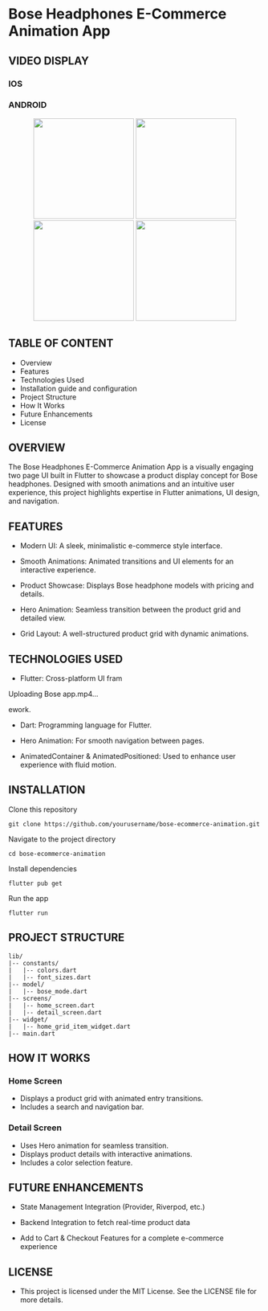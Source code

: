# Bose Headphones E-Commerce Animation App

## VIDEO DISPLAY

### IOS
<a href="https://github.com/user-attachments/assets/18b9284d-22d9-4c38-b878-22da8bfe7034" align="center" target="_blank"></a>

### ANDROID
<a href="" align="center" target="_blank"></a>

<p align="center">
  <img src="![Simulator Screenshot - iPhone 16 - 2025-03-01 at 15 27 59](https://github.com/user-attachments/assets/0c135453-ab9c-4f9a-86c4-684d6ecc3286)" width="200"/>
  <img src="![Simulator Screenshot - iPhone 16 - 2025-03-01 at 15 27 38](https://github.com/user-attachments/assets/f6e282cf-0139-4c7c-9881-d5dcc120de93)" width="200"/>
  <img src="![bose shot 1](https://github.com/user-attachments/assets/92776cc5-9255-43ed-8327-e1bae2d037f5)" width="200"/>
  <img src="![bose shot 2](https://github.com/user-attachments/assets/06e760aa-4ad2-4e03-b24b-7548090335e1)" width="200"/>
</p>

## TABLE OF CONTENT
- Overview
- Features
- Technologies Used
- Installation guide and configuration
- Project Structure
- How It Works
- Future Enhancements
- License

## OVERVIEW
The Bose Headphones E-Commerce Animation App is a visually engaging two page UI built in Flutter to showcase a product display concept for Bose headphones. Designed with smooth animations and an intuitive user experience, this project highlights expertise in Flutter animations, UI design, and navigation.

## FEATURES
- Modern UI: A sleek, minimalistic e-commerce style interface.

- Smooth Animations: Animated transitions and UI elements for an interactive experience.

- Product Showcase: Displays Bose headphone models with pricing and details.

- Hero Animation: Seamless transition between the product grid and detailed view.

- Grid Layout: A well-structured product grid with dynamic animations.

## TECHNOLOGIES USED
- Flutter: Cross-platform UI fram

Uploading Bose app.mp4…

ework.

- Dart: Programming language for Flutter.

- Hero Animation: For smooth navigation between pages.

- AnimatedContainer & AnimatedPositioned: Used to enhance user experience with fluid motion.

## INSTALLATION
Clone this repository
```
git clone https://github.com/yourusername/bose-ecommerce-animation.git
```

Navigate to the project directory
```
cd bose-ecommerce-animation
```

Install dependencies
```
flutter pub get
```

Run the app
```
flutter run
```

## PROJECT STRUCTURE
```
lib/
|-- constants/
|   |-- colors.dart
|   |-- font_sizes.dart
|-- model/
|   |-- bose_mode.dart
|-- screens/
|   |-- home_screen.dart
|   |-- detail_screen.dart
|-- widget/
|   |-- home_grid_item_widget.dart
|-- main.dart
```

## HOW IT WORKS
### Home Screen
- Displays a product grid with animated entry transitions.
- Includes a search and navigation bar.

### Detail Screen
- Uses Hero animation for seamless transition.
- Displays product details with interactive animations.
- Includes a color selection feature.

## FUTURE ENHANCEMENTS
- State Management Integration (Provider, Riverpod, etc.)

- Backend Integration to fetch real-time product data

- Add to Cart & Checkout Features for a complete e-commerce experience

## LICENSE
- This project is licensed under the MIT License. See the LICENSE file for more details.
